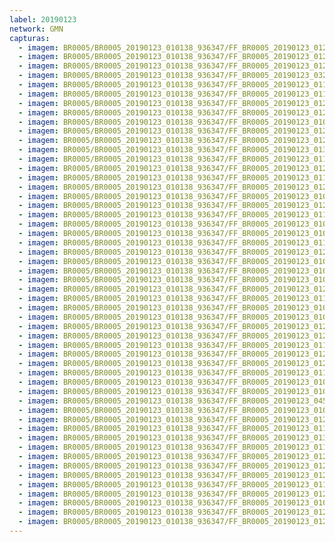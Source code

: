 ```yaml
---
label: 20190123
network: GMN
capturas:
  - imagem: BR0005/BR0005_20190123_010138_936347/FF_BR0005_20190123_012508_675_0018688.fits_maxpixel.jpg
  - imagem: BR0005/BR0005_20190123_010138_936347/FF_BR0005_20190123_012646_573_0019968.fits_maxpixel.jpg
  - imagem: BR0005/BR0005_20190123_010138_936347/FF_BR0005_20190123_012756_472_0020736.fits_maxpixel.jpg
  - imagem: BR0005/BR0005_20190123_010138_936347/FF_BR0005_20190123_032015_128_0099328.fits_maxpixel.jpg
  - imagem: BR0005/BR0005_20190123_010138_936347/FF_BR0005_20190123_011539_692_0010240.fits_maxpixel.jpg
  - imagem: BR0005/BR0005_20190123_010138_936347/FF_BR0005_20190123_011348_432_0009216.fits_maxpixel.jpg
  - imagem: BR0005/BR0005_20190123_010138_936347/FF_BR0005_20190123_012326_261_0017152.fits_maxpixel.jpg
  - imagem: BR0005/BR0005_20190123_010138_936347/FF_BR0005_20190123_012626_164_0019712.fits_maxpixel.jpg
  - imagem: BR0005/BR0005_20190123_010138_936347/FF_BR0005_20190123_010320_246_0002048.fits_maxpixel.jpg
  - imagem: BR0005/BR0005_20190123_010138_936347/FF_BR0005_20190123_012009_411_0014080.fits_maxpixel.jpg
  - imagem: BR0005/BR0005_20190123_010138_936347/FF_BR0005_20190123_012438_160_0018176.fits_maxpixel.jpg
  - imagem: BR0005/BR0005_20190123_010138_936347/FF_BR0005_20190123_013315_753_0024832.fits_maxpixel.jpg
  - imagem: BR0005/BR0005_20190123_010138_936347/FF_BR0005_20190123_011559_189_0010496.fits_maxpixel.jpg
  - imagem: BR0005/BR0005_20190123_010138_936347/FF_BR0005_20190123_012605_315_0019456.fits_maxpixel.jpg
  - imagem: BR0005/BR0005_20190123_010138_936347/FF_BR0005_20190123_011608_975_0010752.fits_maxpixel.jpg
  - imagem: BR0005/BR0005_20190123_010138_936347/FF_BR0005_20190123_012254_766_0016640.fits_maxpixel.jpg
  - imagem: BR0005/BR0005_20190123_010138_936347/FF_BR0005_20190123_010939_325_0006400.fits_maxpixel.jpg
  - imagem: BR0005/BR0005_20190123_010138_936347/FF_BR0005_20190123_012040_568_0014592.fits_maxpixel.jpg
  - imagem: BR0005/BR0005_20190123_010138_936347/FF_BR0005_20190123_011712_028_0011520.fits_maxpixel.jpg
  - imagem: BR0005/BR0005_20190123_010138_936347/FF_BR0005_20190123_010753_598_0004864.fits_maxpixel.jpg
  - imagem: BR0005/BR0005_20190123_010138_936347/FF_BR0005_20190123_010837_649_0005376.fits_maxpixel.jpg
  - imagem: BR0005/BR0005_20190123_010138_936347/FF_BR0005_20190123_011722_957_0011776.fits_maxpixel.jpg
  - imagem: BR0005/BR0005_20190123_010138_936347/FF_BR0005_20190123_012419_183_0017920.fits_maxpixel.jpg
  - imagem: BR0005/BR0005_20190123_010138_936347/FF_BR0005_20190123_010639_083_0004096.fits_maxpixel.jpg
  - imagem: BR0005/BR0005_20190123_010138_936347/FF_BR0005_20190123_010546_715_0003328.fits_maxpixel.jpg
  - imagem: BR0005/BR0005_20190123_010138_936347/FF_BR0005_20190123_010709_728_0004608.fits_maxpixel.jpg
  - imagem: BR0005/BR0005_20190123_010138_936347/FF_BR0005_20190123_012050_467_0014848.fits_maxpixel.jpg
  - imagem: BR0005/BR0005_20190123_010138_936347/FF_BR0005_20190123_011409_994_0009472.fits_maxpixel.jpg
  - imagem: BR0005/BR0005_20190123_010138_936347/FF_BR0005_20190123_010659_769_0004352.fits_maxpixel.jpg
  - imagem: BR0005/BR0005_20190123_010138_936347/FF_BR0005_20190123_010959_995_0006656.fits_maxpixel.jpg
  - imagem: BR0005/BR0005_20190123_010138_936347/FF_BR0005_20190123_012346_775_0017408.fits_maxpixel.jpg
  - imagem: BR0005/BR0005_20190123_010138_936347/FF_BR0005_20190123_012356_815_0017664.fits_maxpixel.jpg
  - imagem: BR0005/BR0005_20190123_010138_936347/FF_BR0005_20190123_011200_862_0008192.fits_maxpixel.jpg
  - imagem: BR0005/BR0005_20190123_010138_936347/FF_BR0005_20190123_012847_038_0021504.fits_maxpixel.jpg
  - imagem: BR0005/BR0005_20190123_010138_936347/FF_BR0005_20190123_012656_882_0020224.fits_maxpixel.jpg
  - imagem: BR0005/BR0005_20190123_010138_936347/FF_BR0005_20190123_011440_835_0009984.fits_maxpixel.jpg
  - imagem: BR0005/BR0005_20190123_010138_936347/FF_BR0005_20190123_010442_569_0002560.fits_maxpixel.jpg
  - imagem: BR0005/BR0005_20190123_010138_936347/FF_BR0005_20190123_010828_822_0005120.fits_maxpixel.jpg
  - imagem: BR0005/BR0005_20190123_010138_936347/FF_BR0005_20190123_045010_383_0193536.fits_maxpixel.jpg
  - imagem: BR0005/BR0005_20190123_010138_936347/FF_BR0005_20190123_010859_043_0005632.fits_maxpixel.jpg
  - imagem: BR0005/BR0005_20190123_010138_936347/FF_BR0005_20190123_012234_665_0016384.fits_maxpixel.jpg
  - imagem: BR0005/BR0005_20190123_010138_936347/FF_BR0005_20190123_011753_037_0012288.fits_maxpixel.jpg
  - imagem: BR0005/BR0005_20190123_010138_936347/FF_BR0005_20190123_013021_092_0022528.fits_maxpixel.jpg
  - imagem: BR0005/BR0005_20190123_010138_936347/FF_BR0005_20190123_011814_241_0012544.fits_maxpixel.jpg
  - imagem: BR0005/BR0005_20190123_010138_936347/FF_BR0005_20190123_012304_061_0016896.fits_maxpixel.jpg
  - imagem: BR0005/BR0005_20190123_010138_936347/FF_BR0005_20190123_012837_225_0021248.fits_maxpixel.jpg
  - imagem: BR0005/BR0005_20190123_010138_936347/FF_BR0005_20190123_012534_558_0018944.fits_maxpixel.jpg
  - imagem: BR0005/BR0005_20190123_010138_936347/FF_BR0005_20190123_011905_985_0013312.fits_maxpixel.jpg
  - imagem: BR0005/BR0005_20190123_010138_936347/FF_BR0005_20190123_012718_024_0020480.fits_maxpixel.jpg
  - imagem: BR0005/BR0005_20190123_010138_936347/FF_BR0005_20190123_010340_724_0002304.fits_maxpixel.jpg
  - imagem: BR0005/BR0005_20190123_010138_936347/FF_BR0005_20190123_012817_141_0020992.fits_maxpixel.jpg
  - imagem: BR0005/BR0005_20190123_010138_936347/FF_BR0005_20190123_012555_254_0019200.fits_maxpixel.jpg
---
```

